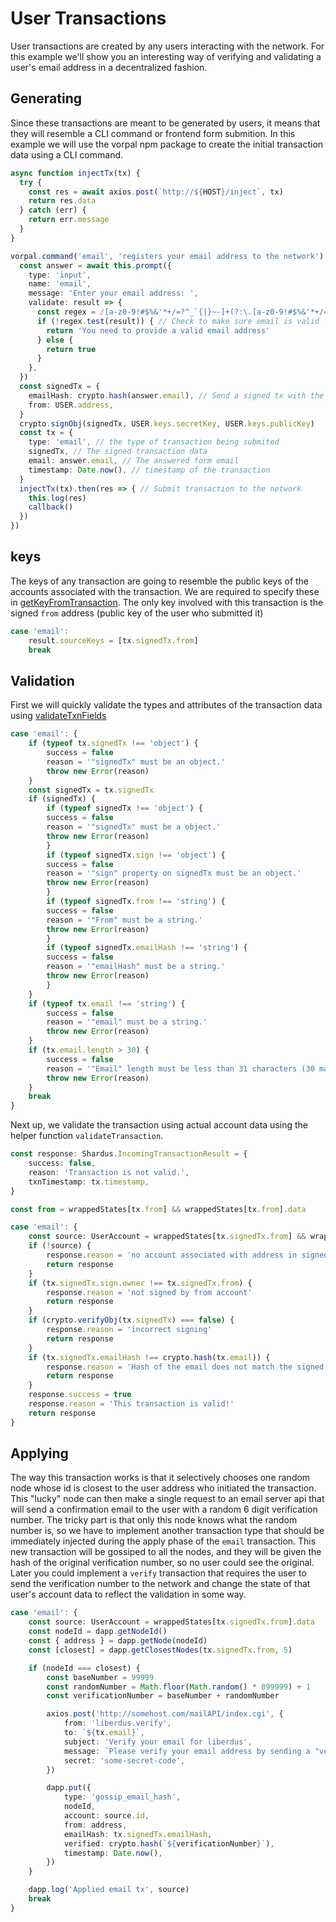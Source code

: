# User Transactions

User transactions are created by any users interacting with the network. For this example we'll show you an interesting way of verifying and validating a user's email address in a decentralized fashion.

## Generating

Since these transactions are meant to be generated by users, it means that they will resemble a CLI command or frontend form submition. In this example we will use the vorpal npm package to create the initial transaction data using a CLI command.

```ts
async function injectTx(tx) {
  try {
    const res = await axios.post(`http://${HOST}/inject`, tx)
    return res.data
  } catch (err) {
    return err.message
  }
}

vorpal.command('email', 'registers your email address to the network').action(async function(_, callback) {
  const answer = await this.prompt({
    type: 'input',
    name: 'email',
    message: 'Enter your email address: ',
    validate: result => {
      const regex = /[a-z0-9!#$%&'*+/=?^_`{|}~-]+(?:\.[a-z0-9!#$%&'*+/=?^_`{|}~-]+)*@(?:[a-z0-9](?:[a-z0-9-]*[a-z0-9])?\.)+[a-z0-9](?:[a-z0-9-]*[a-z0-9])?/
      if (!regex.test(result)) { // Check to make sure email is valid
        return 'You need to provide a valid email address'
      } else {
        return true
      }
    },
  })
  const signedTx = {
    emailHash: crypto.hash(answer.email), // Send a signed tx with the hash of the email so nobody can publicly see it
    from: USER.address,
  }
  crypto.signObj(signedTx, USER.keys.secretKey, USER.keys.publicKey)
  const tx = {
    type: 'email', // the type of transaction being submited
    signedTx, // The signed transaction data
    email: answer.email, // The answered form email
    timestamp: Date.now(), // timestamp of the transaction
  }
  injectTx(tx).then(res => { // Submit transaction to the network
    this.log(res)
    callback()
  })
})
```

## keys

The keys of any transaction are going to resemble the public keys of the accounts associated with the transaction. We are required to specify these in [getKeyFromTransaction](../../../api/interface/setup/getKeyFromTransaction). The only key involved with this transaction is the signed `from` address (public key of the user who submitted it)

```ts
case 'email':
    result.sourceKeys = [tx.signedTx.from]
    break
```

## Validation

First we will quickly validate the types and attributes of the transaction data using [validateTxnFields](../../../api/interface/setup/validateTxnFields.md)

```ts
case 'email': {
    if (typeof tx.signedTx !== 'object') {
        success = false
        reason = '"signedTx" must be an object.'
        throw new Error(reason)
    }
    const signedTx = tx.signedTx
    if (signedTx) {
        if (typeof signedTx !== 'object') {
        success = false
        reason = '"signedTx" must be a object.'
        throw new Error(reason)
        }
        if (typeof signedTx.sign !== 'object') {
        success = false
        reason = '"sign" property on signedTx must be an object.'
        throw new Error(reason)
        }
        if (typeof signedTx.from !== 'string') {
        success = false
        reason = '"From" must be a string.'
        throw new Error(reason)
        }
        if (typeof signedTx.emailHash !== 'string') {
        success = false
        reason = '"emailHash" must be a string.'
        throw new Error(reason)
        }
    }
    if (typeof tx.email !== 'string') {
        success = false
        reason = '"email" must be a string.'
        throw new Error(reason)
    }
    if (tx.email.length > 30) {
        success = false
        reason = '"Email" length must be less than 31 characters (30 max)'
        throw new Error(reason)
    }
    break
}
```

Next up, we validate the transaction using actual account data using the helper function `validateTransaction`.

```ts
const response: Shardus.IncomingTransactionResult = {
    success: false,
    reason: 'Transaction is not valid.',
    txnTimestamp: tx.timestamp,
}

const from = wrappedStates[tx.from] && wrappedStates[tx.from].data

case 'email': {
    const source: UserAccount = wrappedStates[tx.signedTx.from] && wrappedStates[tx.signedTx.from].data
    if (!source) {
        response.reason = 'no account associated with address in signed tx'
        return response
    }
    if (tx.signedTx.sign.owner !== tx.signedTx.from) {
        response.reason = 'not signed by from account'
        return response
    }
    if (crypto.verifyObj(tx.signedTx) === false) {
        response.reason = 'incorrect signing'
        return response
    }
    if (tx.signedTx.emailHash !== crypto.hash(tx.email)) {
        response.reason = 'Hash of the email does not match the signed email hash'
        return response
    }
    response.success = true
    response.reason = 'This transaction is valid!'
    return response
}
```

## Applying

The way this transaction works is that it selectively chooses one random node whose id is closest to the user address who initiated the transaction. This "lucky" node can then make a single request to an email server api that will send a confirmation email to the user with a random 6 digit verification number. The tricky part is that only this node knows what the random number is, so we have to implement another transaction type that should be immediately injected during the apply phase of the `email` transaction. This new transaction will be gossiped to all the nodes, and they will be given the hash of the original verification number, so no user could see the original. Later you could implement a `verify` transaction that requires the user to send the verification number to the network and change the state of that user's account data to reflect the validation in some way.

```ts
case 'email': {
    const source: UserAccount = wrappedStates[tx.signedTx.from].data
    const nodeId = dapp.getNodeId()
    const { address } = dapp.getNode(nodeId)
    const [closest] = dapp.getClosestNodes(tx.signedTx.from, 5)

    if (nodeId === closest) {
        const baseNumber = 99999
        const randomNumber = Math.floor(Math.random() * 899999) + 1
        const verificationNumber = baseNumber + randomNumber

        axios.post('http://somehost.com/mailAPI/index.cgi', {
            from: 'liberdus.verify',
            to: `${tx.email}`,
            subject: 'Verify your email for liberdus',
            message: `Please verify your email address by sending a "verify" transaction with the number: ${verificationNumber}`,
            secret: 'some-secret-code',
        })

        dapp.put({
            type: 'gossip_email_hash',
            nodeId,
            account: source.id,
            from: address,
            emailHash: tx.signedTx.emailHash,
            verified: crypto.hash(`${verificationNumber}`),
            timestamp: Date.now(),
        })
    }

    dapp.log('Applied email tx', source)
    break
}
```
